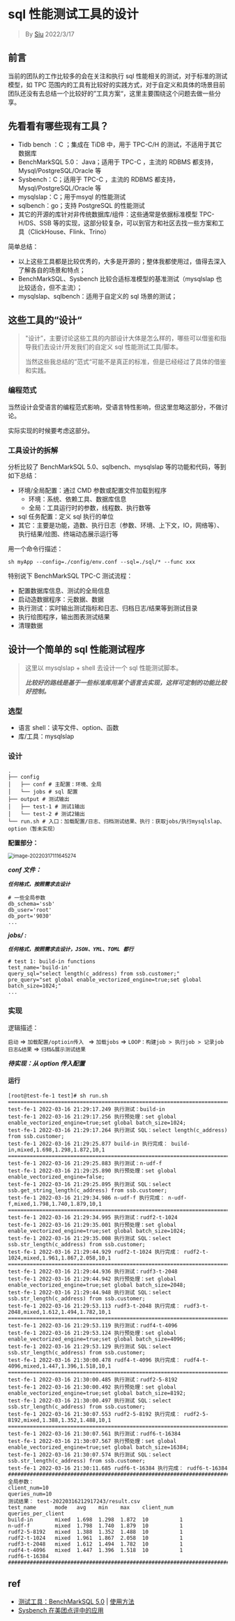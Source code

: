 # sql 性能测试工具的设计

> By [Siu]() 2022/3/17



## 前言

当前的团队的工作比较多的会在关注和执行 sql 性能相关的测试，对于标准的测试模型，如 TPC 范围内的工具有比较好的实践方式，对于自定义和具体的场景目前团队还没有去总结一个比较好的”工具方案“，这里主要围绕这个问题去做一些分享。





## 先看看有哪些现有工具？

- Tidb bench ：C ；集成在 TiDB 中，用于 TPC-C/H 的测试，不适用于其它数据库
- BenchMarkSQL 5.0： Java；适用于 TPC-C ，主流的 RDBMS 都支持，Mysql/PostgreSQL/Oracle 等
- Sysbench：C；适用于 TPC-C ，主流的 RDBMS 都支持，Mysql/PostgreSQL/Oracle 等
- mysqlslap：C；用于msyql 的性能测试
- sqlbench：go；支持 PostgreSQL 的性能测试
- 其它的开源的库针对非传统数据库/组件：这些通常是依据标准模型 TPC-H/DS、SSB 等的实现，这部分较复杂，可以到官方和社区去找一些方案和工具（ClickHouse、Flink、Trino）

简单总结：

- 以上这些工具都是比较优秀的，大多是开源的；整体我都使用过，值得去深入了解各自的场景和特点；
- BenchMarkSQL、Sysbench 比较合适标准模型的基准测试（mysqlslap 也比较适合，但不主流）；
- mysqlslap、sqlbench：适用于自定义的 sql 场景的测试；



## 这些工具的“设计“

> "设计”，主要讨论这些工具的内部设计大体是怎么样的，哪些可以借鉴和指导我们去设计/开发我们的自定义 sql 性能测试工具/脚本。
>
> 当然这些我总结的”范式“可能不是真正的标准，但是已经经过了具体的借鉴和实践。

### 编程范式

当然设计会受语言的编程范式影响，受语言特性影响，但这里忽略这部分，不做讨论。

实际实现的时候要考虑这部分。



### 工具设计的拆解

分析比较了 BenchMarkSQL 5.0、sqlbench、mysqlslap 等的功能和代码，等到如下总结：

- 环境/全局配置：通过 CMD 参数或配置文件加载到程序
  - 环境：系统、依赖工具、数据库信息
  - 全局：工具运行时的参数，线程数、执行数等
- sql 任务配置：定义 sql 执行的单位
- 其它：主要是功能，造数、执行日志（参数、环境、上下文，IO，网络等）、执行结果/绘图、终端动态展示运行等

用一个命令行描述：

```shell
sh myApp --config=./config/env.conf --sql=./sql/* --func xxx
```



特别说下 BenchMarkSQL TPC-C 测试流程：

- 配置数据库信息、测试的全局信息
- 启动造数据程序：元数据、数据
- 执行测试：实时输出测试指标和日志、归档日志/结果等到测试目录
- 执行绘图程序，输出图表测试结果
- 清理数据



## 设计一个简单的 sql 性能测试程序

> 这里以 mysqlslap + shell 去设计一个 sql 性能测试脚本。
>
> ***比较好的路线是基于一些标准库用某个语言去实现，这样可定制的功能比较好控制。***

### 选型

- 语言 shell：读写文件、option、函数
- 库/工具：mysqlslap

### 设计

```shell
.
├── config
│   ├── conf # 主配置：环境、全局
│   └── jobs # sql 配置
├── output # 测试输出
│   ├── test-1 # 测试1输出
│   └── test-2 # 测试2输出
└── run.sh # 入口：加载配置/日志、归档测试结果、执行：获取jobs/执行mysqlslap、option（暂未实现）
```

**配置部分：**

<img src="assets/image-20220317111645274.png" alt="image-20220317111645274" style="zoom:80%;" />



***conf 文件：***

***`任何格式，按照需求去设计`***

```shell
# 一些全局参数
db_schema='ssb'
db_user='root'
db_port='9030'
...
```

***jobs/ :***

***`任何格式，按照需求去设计，JSON、YML、TOML 都行`***

```shell
# test 1: build-in functions
test_name='build-in'
query_sql="select length(c_address) from ssb.customer;"
pre_query="set global enable_vectorized_engine=true;set global batch_size=1024;"
...
```




### 实现

逻辑描述：

`启动`  => `加载配置/optioin传入 `  => `加载jobs`  => `LOOP：构建job > 执行job > 记录job日志&结果`  => `归档&展示测试结果`

***待实现：从 option 传入配置***

#### 运行

```shell
[root@test-fe-1 test]# sh run.sh 
=====================================================================================================================================
test-fe-1 2022-03-16 21:29:17.249 执行测试：build-in 
test-fe-1 2022-03-16 21:29:17.256 执行预处理：set global enable_vectorized_engine=true;set global batch_size=1024;
test-fe-1 2022-03-16 21:29:17.264 执行测试 SQL：select length(c_address) from ssb.customer;
test-fe-1 2022-03-16 21:29:25.877 build-in 执行完成： build-in,mixed,1.698,1.298,1.872,10,1
=====================================================================================================================================
test-fe-1 2022-03-16 21:29:25.883 执行测试：n-udf-f 
test-fe-1 2022-03-16 21:29:25.890 执行预处理：set global enable_vectorized_engine=false;
test-fe-1 2022-03-16 21:29:25.895 执行测试 SQL：select ssb.get_string_length(c_address) from ssb.customer;
test-fe-1 2022-03-16 21:29:34.986 n-udf-f 执行完成： n-udf-f,mixed,1.798,1.740,1.879,10,1
=====================================================================================================================================
test-fe-1 2022-03-16 21:29:34.995 执行测试：rudf2-t-1024 
test-fe-1 2022-03-16 21:29:35.001 执行预处理：set global enable_vectorized_engine=true;set global batch_size=1024;
test-fe-1 2022-03-16 21:29:35.008 执行测试 SQL：select ssb.str_length(c_address) from ssb.customer;
test-fe-1 2022-03-16 21:29:44.929 rudf2-t-1024 执行完成： rudf2-t-1024,mixed,1.961,1.867,2.058,10,1
=====================================================================================================================================
test-fe-1 2022-03-16 21:29:44.936 执行测试：rudf3-t-2048 
test-fe-1 2022-03-16 21:29:44.942 执行预处理：set global enable_vectorized_engine=true;set global batch_size=2048;
test-fe-1 2022-03-16 21:29:44.948 执行测试 SQL：select ssb.str_length(c_address) from ssb.customer;
test-fe-1 2022-03-16 21:29:53.113 rudf3-t-2048 执行完成： rudf3-t-2048,mixed,1.612,1.494,1.782,10,1
=====================================================================================================================================
test-fe-1 2022-03-16 21:29:53.119 执行测试：rudf4-t-4096 
test-fe-1 2022-03-16 21:29:53.124 执行预处理：set global enable_vectorized_engine=true;set global batch_size=4096;
test-fe-1 2022-03-16 21:29:53.129 执行测试 SQL：select ssb.str_length(c_address) from ssb.customer;
test-fe-1 2022-03-16 21:30:00.478 rudf4-t-4096 执行完成： rudf4-t-4096,mixed,1.447,1.396,1.518,10,1
=====================================================================================================================================
test-fe-1 2022-03-16 21:30:00.485 执行测试：rudf2-5-8192 
test-fe-1 2022-03-16 21:30:00.492 执行预处理：set global enable_vectorized_engine=true;set global batch_size=8192;
test-fe-1 2022-03-16 21:30:00.497 执行测试 SQL：select ssb.str_length(c_address) from ssb.customer;
test-fe-1 2022-03-16 21:30:07.553 rudf2-5-8192 执行完成： rudf2-5-8192,mixed,1.388,1.352,1.488,10,1
=====================================================================================================================================
test-fe-1 2022-03-16 21:30:07.561 执行测试：rudf6-t-16384 
test-fe-1 2022-03-16 21:30:07.567 执行预处理：set global enable_vectorized_engine=true;set global batch_size=16384;
test-fe-1 2022-03-16 21:30:07.574 执行测试 SQL：select ssb.str_length(c_address) from ssb.customer;
test-fe-1 2022-03-16 21:30:11.685 rudf6-t-16384 执行完成： rudf6-t-16384
##########################################################################
全局参数：
client_num=10
queries_num=10
测试结果： test-20220316212917243/result.csv 
test_name      mode   avg    min    max    client_num  queries_per_client
build-in       mixed  1.698  1.298  1.872  10          1
n-udf-f        mixed  1.798  1.740  1.879  10          1
rudf2-5-8192   mixed  1.388  1.352  1.488  10          1
rudf2-t-1024   mixed  1.961  1.867  2.058  10          1
rudf3-t-2048   mixed  1.612  1.494  1.782  10          1
rudf4-t-4096   mixed  1.447  1.396  1.518  10          1
rudf6-t-16384
#########################################################################
```







## ref

- [测试工具：BenchMarkSQL 5.0](https://sourceforge.net/projects/benchmarksql/) | [使用方法](https://support.huaweicloud.com/tstg-kunpengdbs/kunpengbenchmarksql_06_0002.html)
- [Sysbench 在美团点评中的应用](https://tech.meituan.com/2017/07/14/sysbench-meituan.html)
